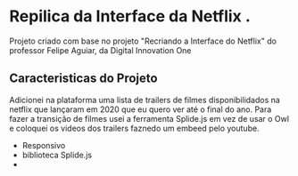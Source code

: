 # Repilica  da Interface da Netflix .

Projeto criado com base no projeto "Recriando a Interface do Netflix" do professor Felipe Aguiar, da Digital Innovation One
## Caracteristicas do Projeto
Adicionei na plataforma uma lista de trailers de filmes disponibilidados na netflix que lançaram em 2020 que eu quero ver até o final do ano. Para fazer a transição de filmes usei a ferramenta Splide.js em vez de usar o Owl e coloquei os videos dos trailers faznedo um embeed pelo youtube. 
- Responsivo
- biblioteca Splide.js
- 
![]()
![]()
